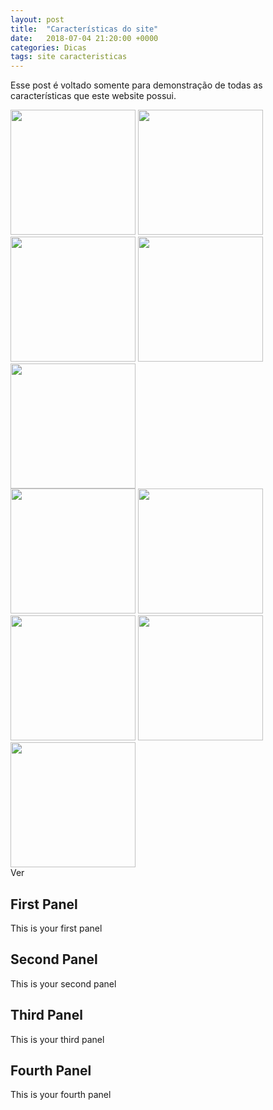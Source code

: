 ```yaml
---
layout: post
title:  "Características do site"
date:   2018-07-04 21:20:00 +0000
categories: Dicas
tags: site caracteristicas
---
```


Esse post é voltado somente para demonstração de todas as características que este website possui.


<div class="carousel">
  <a class="carousel-item" href="#one!"><img src="https://s5.favim.com/orig/54/bubble-bubbles-clouds-colours-Favim.com-522009.jpg" height="200"></a>
  <a class="carousel-item" href="#two!"><img src="https://s5.favim.com/orig/54/bubble-bubbles-clouds-colours-Favim.com-522009.jpg" height="200"></a>
  <a class="carousel-item" href="#three!"><img src="https://s5.favim.com/orig/54/bubble-bubbles-clouds-colours-Favim.com-522009.jpg" height="200"></a>
  <a class="carousel-item" href="#four!"><img src="https://s5.favim.com/orig/54/bubble-bubbles-clouds-colours-Favim.com-522009.jpg" height="200"></a>
  <a class="carousel-item" href="#five!"><img src="https://s5.favim.com/orig/54/bubble-bubbles-clouds-colours-Favim.com-522009.jpg" height="200"></a>
</div>

<div class="carousel carousel-slider">
  <a class="carousel-item" href="#one!"><img src="https://s5.favim.com/orig/54/bubble-bubbles-clouds-colours-Favim.com-522009.jpg" height="200"></a>
  <a class="carousel-item" href="#two!"><img src="https://s5.favim.com/orig/54/bubble-bubbles-clouds-colours-Favim.com-522009.jpg" height="200"></a>
  <a class="carousel-item" href="#three!"><img src="https://s5.favim.com/orig/54/bubble-bubbles-clouds-colours-Favim.com-522009.jpg" height="200"></a>
  <a class="carousel-item" href="#four!"><img src="https://s5.favim.com/orig/54/bubble-bubbles-clouds-colours-Favim.com-522009.jpg" height="200"></a>
  <a class="carousel-item" href="#five!"><img src="https://s5.favim.com/orig/54/bubble-bubbles-clouds-colours-Favim.com-522009.jpg" height="200"></a>
</div>

<div class="carousel carousel-slider center">
  <div class="carousel-fixed-item center">
    <a class="btn waves-effect white grey-text darken-text-2">Ver</a>
  </div>
  <div class="carousel-item red white-text" href="#one!">
    <h2>First Panel</h2>
    <p class="white-text">This is your first panel</p>
  </div>
  <div class="carousel-item amber white-text" href="#two!">
    <h2>Second Panel</h2>
    <p class="white-text">This is your second panel</p>
  </div>
  <div class="carousel-item green white-text" href="#three!">
    <h2>Third Panel</h2>
    <p class="white-text">This is your third panel</p>
  </div>
  <div class="carousel-item blue white-text" href="#four!">
    <h2>Fourth Panel</h2>
    <p class="white-text">This is your fourth panel</p>
  </div>
</div>

<script>
   $(document).ready(function(){
    $('.carousel').carousel();
  });
  
    $('.carousel.carousel-slider').carousel({
    fullWidth: true,
    indicators: true,
    duration: 100
  });
</script>

